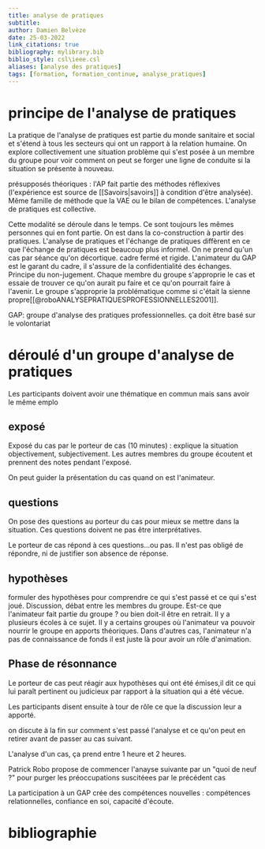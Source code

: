 ```yaml
---
title: analyse de pratiques
subtitle:
author: Damien Belvèze
date: 25-03-2022
link_citations: true
bibliography: mylibrary.bib
biblio_style: csl\ieee.csl
aliases: [analyse des pratiques]
tags: [formation, formation_continue, analyse_pratiques]
---
```


# principe de l'analyse de pratiques

La pratique de l'analyse de pratiques est partie du monde sanitaire et social et s'étend à tous les secteurs qui ont un rapport à la relation humaine. 
On explore collectivement une situation problème qui s'est posée à un membre du groupe pour voir comment on peut se forger une ligne de conduite si la situation se présente à nouveau. 

présupposés théoriques : l'AP fait partie des méthodes réflexives (l'expérience est source de [[Savoirs|savoirs]] à condition d'être analysée). Même famille de méthode que la VAE ou le bilan de compétences. L'analyse de pratiques est collective.

Cette modalité se déroule dans le temps. Ce sont toujours les mêmes personnes qui en font partie. 
On est dans la co-construction à partir des pratiques.
L'analyse de pratiques et l'échange de pratiques diffèrent en ce que l'échange de pratiques est beaucoup plus informel. On ne prend qu'un cas par séance qu'on décortique. cadre fermé et rigide. 
L'animateur du GAP est le garant du cadre, il s'assure de la confidentialité des échanges.
Principe du non-jugement. Chaque membre du groupe s'approprie le cas et essaie de trouver ce qu'on aurait pu faire et ce qu'on pourrait faire à l'avenir. Le groupe s'approprie la problématique comme si c'était la sienne propre[[@roboANALYSEPRATIQUESPROFESSIONNELLES2001]]. 

GAP: groupe d'analyse des pratiques professionnelles.
ça doit être basé sur le volontariat

# déroulé d'un groupe d'analyse de pratiques
Les participants doivent avoir une thématique en commun mais sans avoir le même emplo

## exposé

Exposé du cas par le porteur de cas (10 minutes) : explique la situation objectivement, subjectivement.
Les autres membres du groupe écoutent et prennent des notes pendant l'exposé. 

On peut guider la présentation du cas quand on est l'animateur. 

## questions
On pose des questions au porteur du cas pour mieux se mettre dans la situation. Ces questions doivent ne pas être interprétatives.

Le porteur de cas répond à ces questions...ou pas. Il n'est pas obligé de répondre, ni de justifier son absence de réponse. 

## hypothèses

formuler des hypothèses pour comprendre ce qui s'est passé et ce qui s'est joué. 
Discussion, débat entre les membres du groupe. 
Est-ce que l'animateur fait partie du groupe ? ou bien doit-il être en retrait. Il y a plusieurs écoles à ce sujet. Il y a certains groupes où l'animateur va pouvoir nourrir le groupe en apports théoriques. Dans d'autres cas, l'animateur n'a pas de connaissance de fonds il est juste là pour avoir un rôle d'animation. 

## Phase de résonnance

Le porteur de cas peut réagir aux hypothèses qui ont été émises,il dit ce qui lui paraît pertinent ou judicieux par rapport à la situation qui a été vécue. 


Les participants disent ensuite à tour de rôle ce que la discussion leur a apporté.

on discute à la fin sur comment s'est passé l'analyse et ce qu'on peut en retirer avant de passer au cas suivant. 

L'analyse d'un cas, ça prend entre 1 heure et 2 heures.

Patrick Robo propose de commencer l'anayse suivante par un "quoi de neuf ?" pour purger les préoccupations suscitéees par le précédent cas


La participation à un GAP crée des compétences nouvelles : compétences relationnelles, confiance en soi, capacité d'écoute. 

# bibliographie

